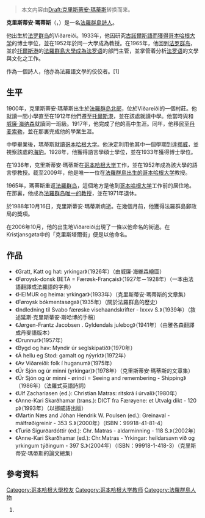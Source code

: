 > 本文内容由[Draft:克里斯蒂安·瑪蒂斯](https://zh.wikipedia.org/wiki/Draft:克里斯蒂安·瑪蒂斯)转换而来。


**克里斯蒂安·瑪蒂斯**（，）是一名[法羅群島詩人](https://zh.wikipedia.org/wiki/法羅群島 "wikilink")。

他出生於[法罗群岛](../Page/法罗群岛.md "wikilink")的Viðareiði。1933年，他因研究[古諾爾斯語而獲得](https://zh.wikipedia.org/wiki/古諾爾斯語 "wikilink")[哥本哈根大学](../Page/哥本哈根大学.md "wikilink")的博士學位，並在1952年於同一大學成為教授。在1965年，他回到[法罗群岛](../Page/法罗群岛.md "wikilink")，並於[托爾斯港](../Page/托爾斯港.md "wikilink")的[法羅群島大學成為](https://zh.wikipedia.org/wiki/法羅群島大學 "wikilink")[法罗语](../Page/法罗语.md "wikilink")的部門主管，並掌管着分析[法罗语](../Page/法罗语.md "wikilink")的文學與文化之工作。

作為一個詩人，他亦為法羅語文學的佼佼者。\[1\]

## 生平

1900年，克里斯蒂安·瑪蒂斯出生於[法羅群岛北部](https://zh.wikipedia.org/wiki/法羅群岛 "wikilink")，位於Viðareiði的一個村莊。他就讀一間小學直至在1912年他們遷至[托爾斯港](../Page/托爾斯港.md "wikilink")，並在該處就讀中學。他當時與和[威廉·海纳森](../Page/威廉·海纳森.md "wikilink")就讀同一班級。1917年，他完成了他的高中生涯。同年，他移民至[丹麦](https://zh.wikipedia.org/wiki/丹麦 "wikilink")[索勒](https://zh.wikipedia.org/wiki/索勒 "wikilink")，並在那裏完成他的學業生涯。

中學畢業後，瑪蒂斯就讀[哥本哈根大学](../Page/哥本哈根大学.md "wikilink")。他決定利用他其中一個學期到逹[挪威](../Page/挪威.md "wikilink")，並視察該處的[海豹](../Page/海豹.md "wikilink")。1928年，他獲得語言學碩士學位，並在1933年獲得博士學位。

在1936年，克里斯蒂安·瑪蒂斯在[哥本哈根大学](../Page/哥本哈根大学.md "wikilink")工作，並在1952年成為該大學的語言學教授。截至2009年，他是唯一一位在[法羅群島出生的](https://zh.wikipedia.org/wiki/法羅群島 "wikilink")[哥本哈根大学](../Page/哥本哈根大学.md "wikilink")教授。

1965年，瑪蒂斯重返[法羅群岛](https://zh.wikipedia.org/wiki/法羅群岛 "wikilink")，這個地方是他到[哥本哈根大学](../Page/哥本哈根大学.md "wikilink")工作前的居住地。在那裏，他成為[法羅群岛唯一的教授](https://zh.wikipedia.org/wiki/法羅群岛 "wikilink")，並在1971年退休。

於1988年10月16日，克里斯蒂安·瑪蒂斯病逝。在幾個月前，他獲得法羅群島郵政局的獎項。

在2006年10月，他的出生地Viðareiði出現了一條以他命名的街道。在Kristjansgøta中的「克里斯塔爾街」便是以他命名。

## 作品

  - 《Gratt, Katt og hat: yrkingar》（1926年）（由威廉·海維森繪圖）
  - 《Føroysk-donsk BETA = Færøsk-Français》（1927年－1928年）（一本由法語翻譯成法羅語的字典）
  - 《HEIMUR og heima: yrkingar》（1933年）（克里斯蒂安·瑪蒂斯的文章集）
  - 《Føroysk bókmentasøga》（1935年）（關於法羅群島的歷史）
  - 《Indledning til Svabo færøske visehaandskrifter - lxxxv S.》（1939年）（敘述延斯·克里斯蒂安·斯哈博的手稿）
  - 《Jørgen-Frantz Jacobsen . Gyldendals julebog》（1941年）（由雅各森翻譯成丹麥語版本）
  - 《Drunnur》（1957年）
  - 《Bygd og hav: Myndir úr seglskipatíð》（1970年）
  - 《Á hellu eg Stod: gamalt og nýyrkt》（1972年）
  - 《Av Viðareiði: folk í huganum》（1975年）
  - 《Úr Sjón og úr minni (yrkingar)》（1978年）（克里斯蒂安·瑪蒂斯的文章集）
  - 《Úr Sjón og úr minni - ørindi = Seeing and remembering - Shipping》（1986年）（法羅式英語詩詞）
  - 《Ulf Zachariasen (ed.): Christian Matras: ritskrá í úrvali》（1980年）
  - 《Anne-Kari Skarðhamar (trans.): DICT fra Færøyene: et Utvalg dikt - 120 p》（1993年）（以挪威語出版）
  - 《Martin Næs and Jóhan Hendrik W. Poulsen (ed.): Greinaval - málfrøðigreinir - 353 S.》（2000年）（ISBN：99918-41-81-4）
  - 《Turið Sigurðardóttir (ed.): Chr. Matras - aldarminning - 118 S.》（2002年）
  - 《Anne-Kari Skarðhamar (ed.): Chr.Matras - Yrkingar: heildarsavn við og yrkingum týðingum - 397 S.》（2004年）（ISBN：99918-1-418-3）（克里斯蒂安·瑪蒂斯的論文總集）

## 參考資料

<references/>

[Category:哥本哈根大學校友](https://zh.wikipedia.org/wiki/Category:哥本哈根大學校友 "wikilink") [Category:哥本哈根大学教师](https://zh.wikipedia.org/wiki/Category:哥本哈根大学教师 "wikilink") [Category:法羅群島人物](https://zh.wikipedia.org/wiki/Category:法羅群島人物 "wikilink")

1.